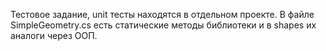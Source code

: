 Тестовое задание, unit тесты находятся в отдельном проекте. В файле SimpleGeometry.cs есть статические методы библиотеки и в shapes их аналоги через ООП.
